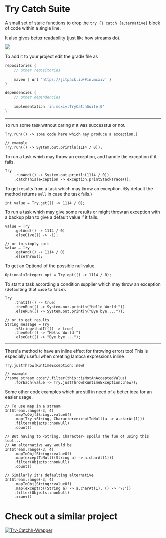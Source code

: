 # Try Catch Suite

A small set of static functions to drop the `try {} catch {alternative}` block of code within a single line.

It also gives better readability (just like how streams do).

[![](https://img.shields.io/discord/872811194170347520?color=%237289da&logoColor=%23424549)](https://discord.gg/Ar6Zuj2m82)

To add it to your project edit the gradle file as
```groovy
repositories {
    // other repositories
    
    maven { url 'https://jitpack.io/#in.mcxiv' }
}

dependencies {
    // other dependencies
    
    implementation 'in.mcxiv:TryCatchSuite:0'
}
```

---

To run some task without caring if it was successful or not.

```
Try.run(() -> some code here which may produce a exception.)

// example
Try.run(() -> System.out.println(1114 / 0));
```

To run a task which may throw an exception, and handle the exception if it fails.

```
Try
    .runAnd(() -> System.out.println(1114 / 0))
    .catchThis(exception -> exception.printStackTrace());
```

To get results from a task which may throw an exception.
(By default the method returns `null` in case the task fails.)

```
int value = Try.get(() -> 1114 / 0);
```

To run a task which may give some results or might throw an exception with a backup plan to give a default value if it
fails.

```
value = Try
    .getAnd(() -> 1114 / 0)
    .elseGive(() -> -1);
    
// or to simply quit
value = Try
    .getAnd(() -> 1114 / 0)
    .elseThrow();
```

To get an Optional of the possible null value.

```
Optional<Integer> opt = Try.opt(() -> 1114 / 0);
```

To start a task according a condition supplier which may throw an exception (defaulting that case to false).

```
Try
    .thatIf(() -> true)
    .thenRun(() -> System.out.println("Hello World!"))
    .elseRun(() -> System.out.println("Bye bye...."));
    
// or to get results
String message = Try
    .<String>thatIf(() -> true)
    .thenGet(() -> "Hello World!")
    .elseGet(() -> "Bye bye....");
```

---

There'a method to have an inline effect for throwing errors too!
This is especially useful when creating lambda expressions inline.

```
Try.justThrow(RuntimeException::new)

// example
/*some stream code*/.filter(this::isNotAnAcceptedValue)
    .forEach(value -> Try.justThrow(RuntimeException::new));
```

Some other code examples which are still in need of a better idea for an easier usage.

```
// To use map in a stream 
IntStream.range(-3, 4)
    .mapToObj(String::valueOf)
    .map(Try.<String, Character>exceptToNull(a -> a.charAt(1)))
    .filter(Objects::nonNull)
    .count()

// But having to <String, Character> spoils the fun of using this tool...
// An alternative way would be
IntStream.range(-3, 4)
    .mapToObj(String::valueOf)
    .map(exceptToNull((String a) -> a.charAt(1)))
    .filter(Objects::nonNull)
    .count()
    
// Similarly it's defaulting alternative
IntStream.range(-3, 4)
    .mapToObj(String::valueOf)
    .map(exceptTo((String a) -> a.charAt(1), () -> '\0'))
    .filter(Objects::nonNull)
    .count()
```

# Check out a similar project 

[![Try-Catchh-Wrapper](https://github-readme-stats.vercel.app/api/pin/?username=Jadefalke2&repo=Try-Catch-Wrapper&show_owner=true)](https://github.com/Jadefalke2/Try-Catch-Wrapper)
